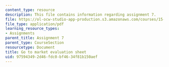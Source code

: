 ```yaml
---
content_type: resource
description: This file contains information regarding assignment 7.
file: https://ol-ocw-studio-app-production.s3.amazonaws.com/courses/15-390-new-enterprises-spring-2013/975943492d46fdc0bf4634f81b150aef_MIT15_390S13_assgn7sheet.pdf
file_type: application/pdf
learning_resource_types:
- Assignments
parent_title: Assignment 7
parent_type: CourseSection
resourcetype: Document
title: Go to market evaluation sheet
uid: 97594349-2d46-fdc0-bf46-34f81b150aef
---
```

